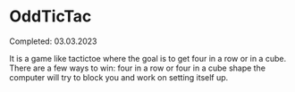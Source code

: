 # OddTicTac

Completed: 03.03.2023

It is a game like tactictoe where the goal is to get four in a row or in a cube.
There are a few ways to win: four in a row or four in a cube shape
the computer will try to block you and work on setting itself up. 
